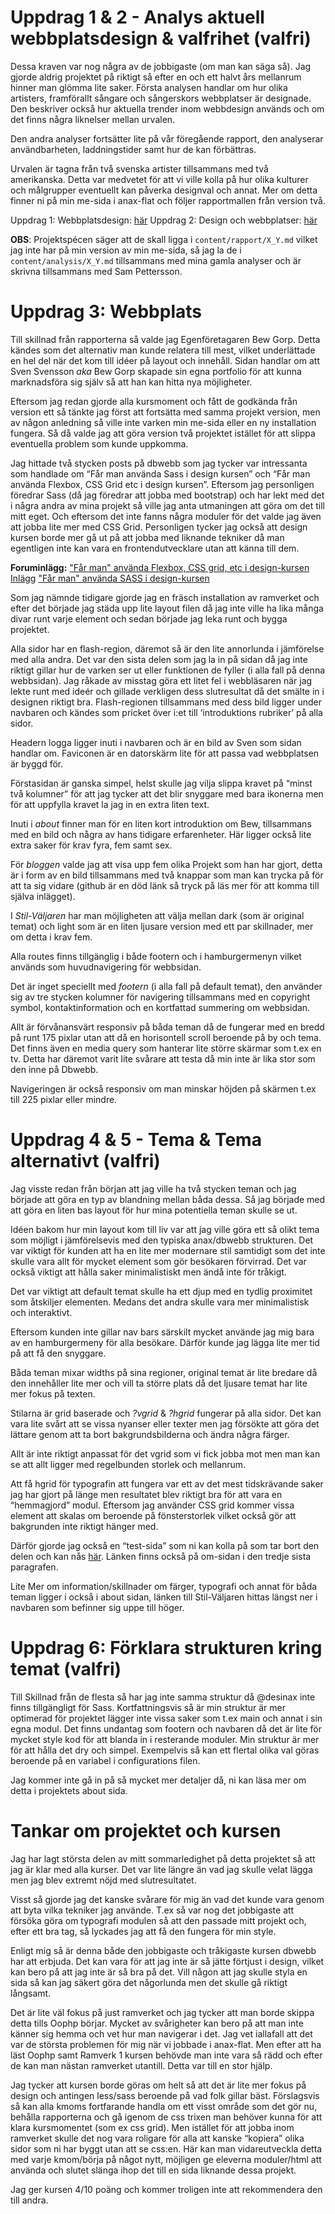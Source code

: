# Uppdrag 1 & 2 - Analys aktuell webbplatsdesign & valfrihet (valfri)
Dessa kraven var nog några av de jobbigaste (om man kan säga så). Jag gjorde aldrig projektet på riktigt så efter en och ett halvt års mellanrum hinner man glömma lite saker.
Första analysen handlar om hur olika artisters, framförallt sångare och sångerskors webbplatser är designade. Den beskriver också hur aktuella trender inom webbdesign används och om det finns några liknelser mellan urvalen.

Den andra analyser fortsätter lite på vår föregående rapport, den analyserar användbarheten, laddningstider samt hur de kan förbättras.

Urvalen är tagna från två svenska artister tillsammans med två amerikanska. Detta var medvetet för att vi ville kolla på hur olika kulturer och målgrupper eventuellt kan påverka designval och annat.
Mer om detta finner ni på min me-sida i anax-flat och följer rapportmallen från version två.

Uppdrag 1: Webbplatsdesign: [här](http://www.student.bth.se/~mabn17/dbwebb-kurser/design/me/anax-flat/htdocs/analysis/webbplatsdesign)
Uppdrag 2: Design och webbplatser: [här](http://www.student.bth.se/~mabn17/dbwebb-kurser/design/me/anax-flat/htdocs/analysis/design-och-webbplatser)

**OBS**: Projektspécen säger att de skall ligga i `content/rapport/X_Y.md` vilket jag inte har på min version av min me-sida, så jag la de i `content/analysis/X_Y.md` tillsammans med mina gamla analyser och är skrivna tillsammans med Sam Pettersson.


# Uppdrag 3: Webbplats
Till skillnad från rapporterna så valde jag Egenföretagaren Bew Gorp. Detta kändes som det alternativ man kunde relatera till mest, vilket underlättade en hel del när det kom till idéer på layout och innehåll. Sidan handlar om att Sven Svensson *aka* Bew Gorp skapade sin egna portfolio för att kunna marknadsföra sig själv så att han kan hitta nya möjligheter.

Eftersom jag redan gjorde alla kursmoment och fått de godkända från version ett så tänkte jag först att fortsätta med samma projekt version, men av någon anledning så ville inte varken min me-sida eller en ny installation fungera. Så då valde jag att göra version två projektet istället för att slippa eventuella problem som kunde uppkomma.

Jag hittade två stycken posts på dbwebb som jag tycker var intressanta som handlade om “Får man använda Sass i design kursen” och “Får man använda Flexbox, CSS Grid etc i design kursen”. Eftersom jag personligen föredrar Sass (då jag föredrar att jobba med bootstrap) och har lekt med det i några andra av mina projekt så ville jag anta utmaningen att göra om det till mitt eget. Och eftersom det inte fanns några moduler för det valde jag även att jobba lite mer med CSS Grid. Personligen tycker jag också att design kursen borde mer gå ut på att jobba med liknande tekniker då man egentligen inte kan vara en frontendutvecklare utan att känna till dem.

**Foruminlägg:**
["Får man" använda Flexbox, CSS grid, etc i design-kursen Inlägg](https://dbwebb.se/forum/viewtopic.php?f=53&t=7929)
["Får man" använda SASS i design-kursen](https://dbwebb.se/forum/viewtopic.php?f=53&t=7928) 


Som jag nämnde tidigare gjorde jag en fräsch installation av ramverket och efter det började jag städa upp lite layout filen då jag inte ville ha lika många divar runt varje element och sedan började jag leka runt och bygga projektet.

Alla sidor har en flash-region, däremot så är den lite annorlunda i jämförelse med alla andra. Det var den sista delen som jag la in på sidan då jag inte riktigt gillar hur de varken ser ut eller funktionen de fyller (i alla fall på denna webbsidan). Jag råkade av misstag göra ett litet fel i webbläsaren när jag lekte runt med ideér och gillade verkligen dess slutresultat då det smälte in i designen riktigt bra. Flash-regionen tillsammans med dess bild ligger under navbaren och kändes som pricket över i:et till ‘introduktions rubriker’ på alla sidor.

Headern logga ligger inuti i navbaren och är en bild av Sven som sidan handlar om. Faviconen är en datorskärm lite för att passa vad webbplatsen är byggd för.

Förstasidan är ganska simpel, helst skulle jag vilja slippa kravet på “minst två kolumner” för att jag tycker att det blir snyggare med bara ikonerna men för att uppfylla kravet la jag in en extra liten text.

Inuti i *about* finner man för en liten kort introduktion om Bew, tillsammans med en bild och några av hans tidigare erfarenheter. Här ligger också lite extra saker för krav fyra, fem samt sex.

För *bloggen* valde jag att visa upp fem olika Projekt som han har gjort, detta är i form av en bild tillsammans med två knappar som man kan trycka på för att ta sig vidare (github är en död länk så tryck på läs mer för att komma till själva inlägget).

I *Stil-Väljaren* har man möjligheten att välja mellan dark (som är original temat) och light som är en liten ljusare version med ett par skillnader, mer om detta i krav fem.

Alla routes finns tillgänglig i både footern och i hamburgermenyn vilket används som huvudnavigering för webbsidan.

Det är inget speciellt med *footern* (i alla fall på default temat), den använder sig av tre stycken kolumner för navigering tillsammans med en copyright symbol, kontaktinformation och en kortfattad summering om webbsidan.

Allt är förvånansvärt responsiv på båda teman då de fungerar med en bredd på runt 175 pixlar utan att då en horisontell scroll beroende på by och tema. Det finns även en media query som hanterar lite större skärmar som t.ex en tv. Detta har däremot varit lite svårare att testa då min inte är lika stor som den inne på Dbwebb.

Navigeringen är också responsiv om man minskar höjden på skärmen t.ex till 225 pixlar eller mindre.


# Uppdrag 4 & 5 - Tema & Tema alternativt (valfri)
Jag visste redan från början att jag ville ha två stycken teman och jag började att göra en typ av blandning mellan båda dessa. Så jag började med att göra en liten bas layout för hur mina potentiella teman skulle se ut.

Idéen bakom hur min layout kom till liv var att jag ville göra ett så olikt tema som möjligt i jämförelsevis med den typiska anax/dbwebb strukturen. Det var viktigt för kunden att ha en lite mer modernare stil samtidigt som det inte skulle vara allt för mycket element som gör besökaren förvirrad. Det var också viktigt att hålla saker minimalistiskt men ändå inte för tråkigt.

Det var viktigt att default temat skulle ha ett djup med en tydlig proximitet som åtskiljer elementen. Medans det andra skulle vara mer minimalistisk och interaktivt.

Eftersom kunden inte gillar nav bars särskilt mycket använde jag mig bara av en hamburgermeny för alla besökare. Därför kunde jag lägga lite mer tid på att få den snyggare. 

Båda teman mixar widths på sina regioner, original temat är lite bredare då den innehåller lite mer och vill ta större plats då det ljusare temat har lite mer fokus på texten.

Stilarna är grid baserade och *?vgrid* & *?hgrid* fungerar på alla sidor. Det kan vara lite svårt att se vissa nyanser eller texter men jag försökte att göra det lättare genom att ta bort bakgrundsbilderna och ändra några färger.

Allt är inte riktigt anpassat för det vgrid som vi fick jobba mot men man kan se att allt ligger med regelbunden storlek och mellanrum.

Att få hgrid för typografin att fungera var ett av det mest tidskrävande saker jag har gjort på länge men resultatet blev riktigt bra för att vara en “hemmagjord” modul. Eftersom jag använder CSS grid kommer vissa element att skalas om beroende på fönsterstorlek vilket också gör att bakgrunden inte riktigt hänger med.

Därför gjorde jag också en “test-sida” som ni kan kolla på som tar bort den delen och kan nås [här](http://www.student.bth.se/~mabn17/dbwebb-kurser/design/me/proj/htdocs/hgrid?hgrid). Länken finns också på om-sidan i den tredje sista paragrafen.

Lite Mer om information/skillnader om färger, typografi och annat för båda teman ligger i också i about sidan, länken till Stil-Väljaren hittas längst ner i navbaren som befinner sig uppe till höger.

# Uppdrag 6: Förklara strukturen kring temat (valfri)
Till Skillnad från de flesta så har jag inte samma struktur då @desinax inte finns tillgängligt för Sass. Kortfattningsvis så är min struktur är mer optimerad för projektet lägger inte vissa saker som t.ex main och annat i sin egna modul. Det finns undantag som footern och navbaren då det är lite för mycket style kod för att blanda in i resterande moduler. Min struktur är mer för att hålla det dry och simpel. Exempelvis så kan ett flertal olika val göras beroende på en variabel i configurations filen.

Jag kommer inte gå in på så mycket mer detaljer då, ni kan läsa mer om detta i projektets about sida.

# Tankar om projektet och kursen
Jag har lagt största delen av mitt sommarledighet på detta projektet så att jag är klar med alla kurser. Det var lite längre än vad jag skulle velat lägga men jag blev extremt nöjd med slutresultatet.

Visst så gjorde jag det kanske svårare för mig än vad det kunde vara genom att byta vilka tekniker jag använde. T.ex så var nog det jobbigaste att försöka göra om typografi modulen så att den passade mitt projekt och, efter ett bra tag, så lyckades jag att få den fungera för min style.

Enligt mig så är denna både den jobbigaste och tråkigaste kursen dbwebb har att erbjuda. Det kan vara för att jag inte är så jätte förtjust i design, vilket kan bero på att jag inte är så bra på det. Vill någon att jag skulle styla en sida så kan jag säkert göra det någorlunda men det skulle gå riktigt långsamt.

Det är lite väl fokus på just ramverket och jag tycker att man borde skippa detta tills Oophp börjar. Mycket av svårigheter kan bero på att man inte känner sig hemma och vet hur man navigerar i det. Jag vet iallafall att det var de största problemen för mig när vi jobbade i anax-flat. Men efter att ha läst Oophp samt Ramverk 1 kursen behövde man inte vara så rädd och efter de kan man nästan ramverket utantill. Detta var till en stor hjälp.

Jag tycker att kursen borde göras om helt så att det är lite mer fokus på design och antingen less/sass beroende på vad folk gillar bäst. Förslagsvis så kan alla kmoms fortfarande handla om ett visst område som det gör nu, behålla rapporterna och gå igenom de css trixen man behöver kunna för att klara kursmomentet (som ex css grid). Men istället för att jobba inom ramverket skulle det nog vara roligare för alla att kanske “kopiera” olika sidor som ni har byggt utan att se css:en. Här kan man vidareutveckla detta med varje kmom/börja på något nytt, möjligen ge eleverna moduler/html att använda och slutet slänga ihop det till en sida liknande dessa projekt.

Jag ger kursen 4/10 poäng och kommer troligen inte att rekommendera den till andra.
